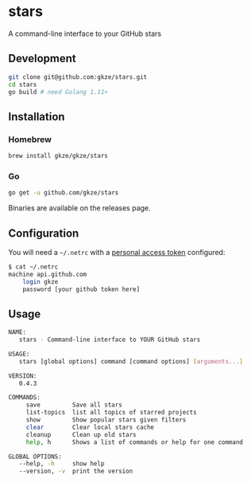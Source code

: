# stars

A command-line interface to your GitHub stars

## Development

```bash
git clone git@github.com:gkze/stars.git
cd stars
go build # need Golang 1.11+
```

## Installation

### Homebrew

```bash
brew install gkze/gkze/stars
```

### Go

```bash
go get -u github.com/gkze/stars
```

Binaries are available on the releases page.

## Configuration

You will need a `~/.netrc` with a [personal access token](https://help.github.com/articles/creating-a-personal-access-token-for-the-command-line/) configured:

```bash
$ cat ~/.netrc
machine api.github.com
    login gkze
    password [your github token here]
```

## Usage

```bash
NAME:
   stars - Command-line interface to YOUR GitHub stars

USAGE:
   stars [global options] command [command options] [arguments...]

VERSION:
   0.4.3

COMMANDS:
     save         Save all stars
     list-topics  list all topics of starred projects
     show         Show popular stars given filters
     clear        Clear local stars cache
     cleanup      Clean up old stars
     help, h      Shows a list of commands or help for one command

GLOBAL OPTIONS:
   --help, -h     show help
   --version, -v  print the version
```
